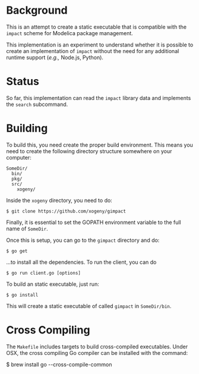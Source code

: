 Background
==========

This is an attempt to create a static executable that is compatible
with the `impact` scheme for Modelica package management.

This implementation is an experiment to understand whether it is
possible to create an implementation of `impact` without the need for
any additional runtime support (*e.g.,* Node.js, Python).

Status
======

So far, this implementation can read the `impact` library data and
implements the `search` subcommand.

Building
========

To build this, you need create the proper build environment.  This means you need to
create the following directory structure somewhere on your computer:

```
SomeDir/
  bin/
  pkg/
  src/
    xogeny/
```

Inside the `xogeny` directory, you need to do:

`$ git clone https://github.com/xogeny/gimpact`

Finally, it is essential to set the GOPATH environment variable to the
full name of `SomeDir`.

Once this is setup, you can go to the `gimpact` directory and do:

`$ go get`

...to install all the dependencies.  To run the client, you can do

`$ go run client.go [options]`

To build an static executable, just run:

`$ go install`

This will create a static executable of called `gimpact` in `SomeDir/bin`.

Cross Compiling
===============

The `Makefile` includes targets to build cross-compiled executables.
Under OSX, the cross compiling Go compiler can be installed with the
command:

  $ brew install go --cross-compile-common


